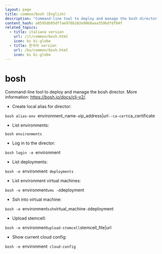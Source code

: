 ```yaml
---
layout: page
title: common/bosh (English)
description: "Command-line tool to deploy and manage the bosh director."
content_hash: a8595db95dffae978b102e90b8aaa359bdfdf84f
related_topics:
  - title: italiano version
    url: /it/common/bosh.html
    icon: bi bi-globe
  - title: 한국어 version
    url: /ko/common/bosh.html
    icon: bi bi-globe
---
```

# bosh

Command-line tool to deploy and manage the bosh director.
More information: <https://bosh.io/docs/cli-v2/>.

- Create local alias for director:

`bosh alias-env `<span class="tldr-var badge badge-pill bg-dark-lm bg-white-dm text-white-lm text-dark-dm font-weight-bold">environment_name</span>` -e `<span class="tldr-var badge badge-pill bg-dark-lm bg-white-dm text-white-lm text-dark-dm font-weight-bold">ip_address|url</span>` --ca-cert `<span class="tldr-var badge badge-pill bg-dark-lm bg-white-dm text-white-lm text-dark-dm font-weight-bold">ca_certificate</span>

- List environments:

`bosh environments`

- Log in to the director:

`bosh login -e `<span class="tldr-var badge badge-pill bg-dark-lm bg-white-dm text-white-lm text-dark-dm font-weight-bold">environment</span>` `

- List deployments:

`bosh -e `<span class="tldr-var badge badge-pill bg-dark-lm bg-white-dm text-white-lm text-dark-dm font-weight-bold">environment</span>` deployments`

- List environment virtual machines:

`bosh -e `<span class="tldr-var badge badge-pill bg-dark-lm bg-white-dm text-white-lm text-dark-dm font-weight-bold">environment</span>` vms -d `<span class="tldr-var badge badge-pill bg-dark-lm bg-white-dm text-white-lm text-dark-dm font-weight-bold">deployment</span>

- Ssh into virtual machine:

`bosh -e `<span class="tldr-var badge badge-pill bg-dark-lm bg-white-dm text-white-lm text-dark-dm font-weight-bold">environment</span>` ssh `<span class="tldr-var badge badge-pill bg-dark-lm bg-white-dm text-white-lm text-dark-dm font-weight-bold">virtual_machine</span>` -d `<span class="tldr-var badge badge-pill bg-dark-lm bg-white-dm text-white-lm text-dark-dm font-weight-bold">deployment</span>

- Upload stemcell:

`bosh -e `<span class="tldr-var badge badge-pill bg-dark-lm bg-white-dm text-white-lm text-dark-dm font-weight-bold">environment</span>` upload-stemcell `<span class="tldr-var badge badge-pill bg-dark-lm bg-white-dm text-white-lm text-dark-dm font-weight-bold">stemcell_file|url</span>

- Show current cloud config:

`bosh -e `<span class="tldr-var badge badge-pill bg-dark-lm bg-white-dm text-white-lm text-dark-dm font-weight-bold">environment</span>` cloud-config`
